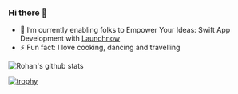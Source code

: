 ### Hi there 👋

- 🌱 I’m currently enabling folks to Empower Your Ideas: Swift App Development with [Launchnow]([url](https://www.launchnow.pro/))
- ⚡ Fun fact: I love cooking, dancing and travelling

![Rohan's github stats](https://github-readme-stats.vercel.app/api?username=rohanrajpal&theme=radical)  

[![trophy](https://github-profile-trophy.vercel.app/?username=rohanrajpal&theme=onedark&column=4&margin-w=15&margin-h=15)](https://github.com/ryo-ma/github-profile-trophy)
